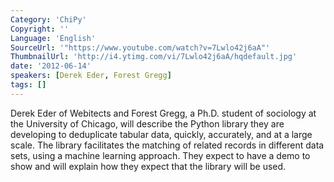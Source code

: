 ```yaml
---
Category: 'ChiPy'
Copyright: ''
Language: 'English'
SourceUrl: '"https://www.youtube.com/watch?v=7Lwlo42j6aA"'
ThumbnailUrl: 'http://i4.ytimg.com/vi/7Lwlo42j6aA/hqdefault.jpg'
date: '2012-06-14'
speakers: [Derek Eder, Forest Gregg]
tags: []
---
```

Derek Eder of Webitects and Forest Gregg, a Ph.D. student of sociology at the
University of Chicago, will describe the Python library they are developing to
deduplicate tabular data, quickly, accurately, and at a large scale. The
library facilitates the matching of related records in different data sets,
using a machine learning approach. They expect to have a demo to show and will
explain how they expect that the library will be used.

